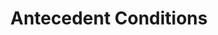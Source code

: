 ---
title: "Antecedent Conditions"
description: ""
create_date: 2022-03-24
last_edit_date: 2022-03-25
tags: 
    - conditions
---